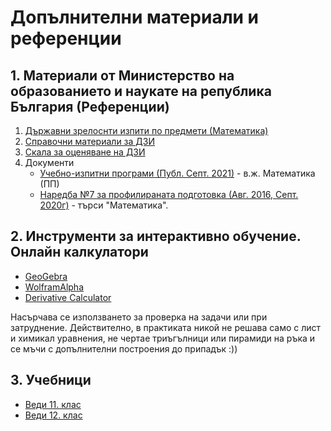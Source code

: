 # Допълнителни материали и референции

## 1. Материали от Министерство на образованието и наукате на република България (Референции)
1. [Държавни зрелоснти изпити по предмети (Математика)](https://www.mon.bg/obshto-obrazovanie/darzhavni-zrelostni-izpiti-dzi/izpitni-materiali-za-dzi-po-predmeti/matematika/)
2. [Справочни материали за ДЗИ](https://www.mon.bg/obshto-obrazovanie/darzhavni-zrelostni-izpiti-dzi/spravochni-materiali-za-dzi/)
3. [Скала за оценяване на ДЗИ](https://www.mon.bg/obshto-obrazovanie/darzhavni-zrelostni-izpiti-dzi/skala-za-otsenyavane/)
4. Документи
    - [Учебно-изпитни програми (Публ. Септ. 2021)](https://www.mon.bg/obshto-obrazovanie/darzhavni-zrelostni-izpiti-dzi/primerni-zadachi-kam-uchebno-izpitni-programi-uip-za-darzhavni-zrelostni-izpiti-dzi/) - в.ж. Математика (ПП)
    - [Наредба №7 за профилираната подготовка (Авг. 2016, Септ. 2020г)](https://www.mon.bg/regulation/naredba-%e2%84%96-7-ot-11-avgust-2016-g-za-profiliranata-podgotovka/) - търси "Математика".

## 2. Инструменти за интерактивно обучение. Онлайн калкулатори

* [GeoGebra](geogebra.org)
* [WolframAlpha](wolframalpha.com)
* [Derivative Calculator](derivative-calculator.net)

Насърчава се използването за проверка на задачи или при затруднение. Действително, в практиката никой не решава само с лист и химикал уравнения, не чертае триъгълници или пирамиди на ръка и се мъчи с допълнителни построения до припадък :)) 

## 3. Учебници

* [Веди 11. клас](https://github.com/nikevelik/math-xii-adv/blob/main/materials/books/Vedi11kl.pdf) 
* [Веди 12. клас](https://github.com/nikevelik/math-xii-adv/blob/main/materials/books/Vedi12kl.pdf)